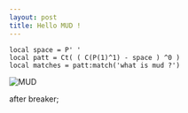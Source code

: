 ```yaml
---
layout: post
title: Hello MUD !
---
```

```
local space = P' '
local patt = Ct( ( C(P(1)^1) - space ) ^0 ) 
local matches = patt:match('what is mud ?')
```

![MUD](https://unsplash.it/600/400/?random)


after breaker;
